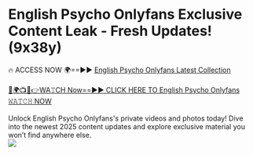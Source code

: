 # English Psycho Onlyfans Exclusive Content Leak - Fresh Updates! (9x38y)

🔥 ACCESS NOW 🌍==►► <a href="https://tinyurl.com/kvy9nzfs" rel="nofollow">English Psycho Onlyfans Latest Collection</a>
<br><br>
[🔴🌍📺📱👉WA𝚃CH Now==►► CLICK HERE TO English Psycho Onlyfans 𝚆𝙰𝚃𝙲𝙷 NOW](https://tinyurl.com/kvy9nzfs)
<br><br>
Unlock English Psycho Onlyfans's private videos and photos today! Dive into the newest 2025 content updates and explore exclusive material you won’t find anywhere else.
<br>
<a href="https://tinyurl.com/kvy9nzfs" rel="nofollow" data-target="animated-image.originalLink"><img src="https://camo.githubusercontent.com/8a4f000d20f83aca3bf7ec5f350d767afa0574a8a352519fd8cfa583a6f93a33/68747470733a2f2f692e696d6775722e636f6d2f644a486b345a712e676966" data-canonical-src="https://i.imgur.com/dJHk4Zq.gif" style="max-width: 100%; display: inline-block;" data-target="animated-image.originalImage"></a>
<br>
